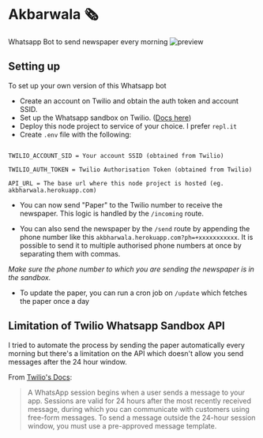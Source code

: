 # Akbarwala 🗞
Whatsapp Bot to send newspaper every morning
![preview](https://i.imgur.com/iNqnDVK.png)

## Setting up
To set up your own version of this Whatsapp bot
- Create an account on Twilio and obtain the auth token and account SSID.
- Set up the Whatsapp sandbox on Twilio. ([Docs here](https://www.twilio.com/docs/whatsapp/api#twilio-sandbox-for-whatsapp))
- Deploy this node project to service of your choice. I prefer `repl.it`
- Create `.env` file with the following:

```

TWILIO_ACCOUNT_SID = Your account SSID (obtained from Twilio)

TWILIO_AUTH_TOKEN = Twilio Authorisation Token (obtained from Twilio)

API_URL = The base url where this node project is hosted (eg. akbharwala.herokuapp.com)

```
- You can now send "Paper" to the Twilio number to receive the newspaper. This logic is handled by the `/incoming` route.

- You can also send the newspaper by the `/send` route by appending the phone number like this `akbharwala.herokuapp.com?ph=+xxxxxxxxxxx`. It is possible to send it to multiple authorised phone numbers at once by separating them with commas.

_Make sure the phone number to which you are sending the newspaper is in the sandbox._

- To update the paper, you can run a cron job on `/update` which fetches the paper once a day

## Limitation of Twilio Whatsapp Sandbox API
I tried to automate the process by sending the paper automatically every morning but there's a limitation on the API which doesn't allow you send messages after the 24 hour window.

From [Twilio's Docs](https://www.twilio.com/docs/whatsapp/api#templates-pre-registered-for-the-sandbox):
> A WhatsApp session begins when a user sends a message to your app. Sessions are valid for 24 hours after the most recently received message, during which you can communicate with customers using free-form messages. To send a message outside the 24-hour session window, you must use a pre-approved message template.


